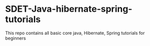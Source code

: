 # SDET-Java-hibernate-spring-tutorials
This repo contains all basic core java, Hibernate, Spring tutorials for beginners  
